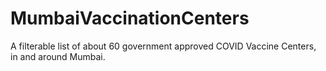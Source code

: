 # MumbaiVaccinationCenters
A filterable list of about 60 government approved COVID Vaccine Centers, in and around Mumbai. 
